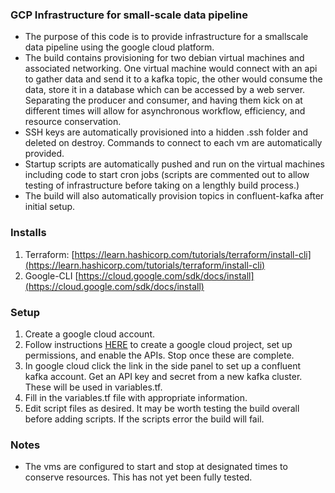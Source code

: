 ### GCP Infrastructure for small-scale data pipeline

- The purpose of this code is to provide infrastructure for a smallscale data pipeline using the google cloud platform.
- The build contains provisioning for two debian virtual machines and associated networking. One virtual machine would connect with an api to gather data and send it to a kafka topic, the other would consume the data, store it in a database which can be accessed by a web server. Separating the producer and consumer, and having them kick on at different times will allow for asynchronous workflow, efficiency, and resource conservation.
- SSH keys are automatically provisioned into a hidden .ssh folder and deleted on destroy. Commands to connect to each vm are automatically provided. 
- Startup scripts are automatically pushed and run on the virtual machines including code to start cron jobs (scripts are commented out to allow testing of infrastructure before taking on a lengthly build process.)
- The build will also automatically provision topics in confluent-kafka after initial setup. 

### Installs
1. Terraform: [https://learn.hashicorp.com/tutorials/terraform/install-cli](https://learn.hashicorp.com/tutorials/terraform/install-cli)
2. Google-CLI [https://cloud.google.com/sdk/docs/install](https://cloud.google.com/sdk/docs/install)
### Setup
1. Create a google cloud account.
2. Follow instructions [HERE](https://cloud.google.com/docs/terraform/get-started-with-terraform) to create a google cloud project, set up permissions, and enable the APIs. Stop once these are complete.
3. In google cloud click the link in the side panel to set up a confluent kafka account. Get an API key and secret from a new kafka cluster. These will be used in variables.tf.
4. Fill in the variables.tf file with appropriate information.
5. Edit script files as desired. It may be worth testing the build overall before adding scripts. If the scripts error the build will fail.

### Notes
- The vms are configured to start and stop at designated times to conserve resources. This has not yet been fully tested.
